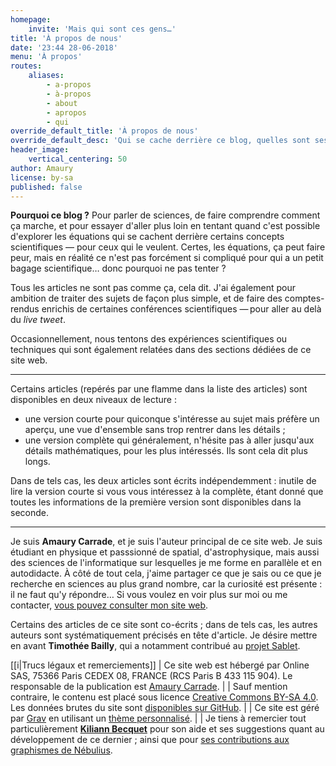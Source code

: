 ```yaml
---
homepage:
    invite: 'Mais qui sont ces gens…'
title: 'À propos de nous'
date: '23:44 28-06-2018'
menu: 'À propos'
routes:
    aliases:
        - a-propos
        - à-propos
        - about
        - apropos
        - qui
override_default_title: 'À propos de nous'
override_default_desc: 'Qui se cache derrière ce blog, quelles sont ses motivations ? Et puis les trucs légaux aussi.'
header_image:
    vertical_centering: 50
author: Amaury
license: by-sa
published: false
---
```


**Pourquoi ce blog ?** Pour parler de sciences, de faire comprendre comment ça marche, et pour essayer d'aller plus loin en tentant quand c'est possible d'explorer les équations qui se cachent derrière certains concepts scientifiques — pour ceux qui le veulent. Certes, les équations, ça peut faire peur, mais en réalité ce n'est pas forcément si compliqué pour qui a un petit bagage scientifique… donc pourquoi ne pas tenter ?

Tous les articles ne sont pas comme ça, cela dit. J'ai également pour ambition de traiter des sujets de façon plus simple, et de faire des comptes-rendus enrichis de certaines conférences scientifiques — pour aller au delà du _live tweet_.

Occasionnellement, nous tentons des expériences scientifiques ou techniques qui sont également relatées dans des sections dédiées de ce site web.

---

Certains articles (repérés par une flamme dans la liste des articles) sont disponibles en deux niveaux de lecture :
- une version courte pour quiconque s'intéresse au sujet mais préfère un aperçu, une vue d'ensemble sans trop rentrer dans les détails ;
- une version complète qui généralement, n'hésite pas à aller jusqu'aux détails mathématiques, pour les plus intéressés. Ils sont cela dit plus longs.

Dans de tels cas, les deux articles sont écrits indépendemment : inutile de lire la version courte si vous vous intéressez à la complète, étant donné que toutes les informations de la première version sont disponibles dans la seconde.

---

Je suis **Amaury Carrade**, et je suis l'auteur principal de ce site web. Je suis étudiant en physique et passsionné de spatial, d'astrophysique, mais aussi des sciences de l'informatique sur lesquelles je me forme en parallèle et en autodidacte. À côté de tout cela, j'aime partager ce que je sais ou ce que je recherche en sciences au plus grand nombre, car la curiosité est présente : il ne faut qu'y répondre… Si vous voulez en voir plus sur moi ou me contacter, [vous pouvez consulter mon site web](https://amaury.carrade.eu).

Certains des articles de ce site sont co-écrits ; dans de tels cas, les autres auteurs sont systématiquement précisés en tête d'article. Je désire mettre en avant **Timothée Bailly**, qui a notamment contribué au [projet Sablet](/sablet).

[[i|Trucs légaux et remerciements]]
| Ce site web est hébergé par Online SAS, 75366 Paris CEDEX 08,  FRANCE (RCS Paris B 433 115 904). Le responsable de la publication est [Amaury Carrade](https://amaury.carrade.eu/contact).
| 
| Sauf mention contraire, le contenu est placé sous licence [Creative Commons BY-SA 4.0](https://creativecommons.org/licenses/by-sa/4.0/). Les données brutes du site sont [disponibles sur GitHub](https://github.com/Nebulius/Notes).
|
| Ce site est géré par [Grav](https://getgrav.org) en utilisant un [thème personnalisé](https://github.com/Nebulius/grav-theme-nebulius).
|
| Je tiens à remercier tout particulièrement **[Kiliann Becquet](https://kiliannbecquet.fr/)** pour son aide et ses suggestions quant au développement de ce dernier ; ainsi que pour [ses contributions aux graphismes de Nébulius](https://github.com/Nebulius/Graphics).